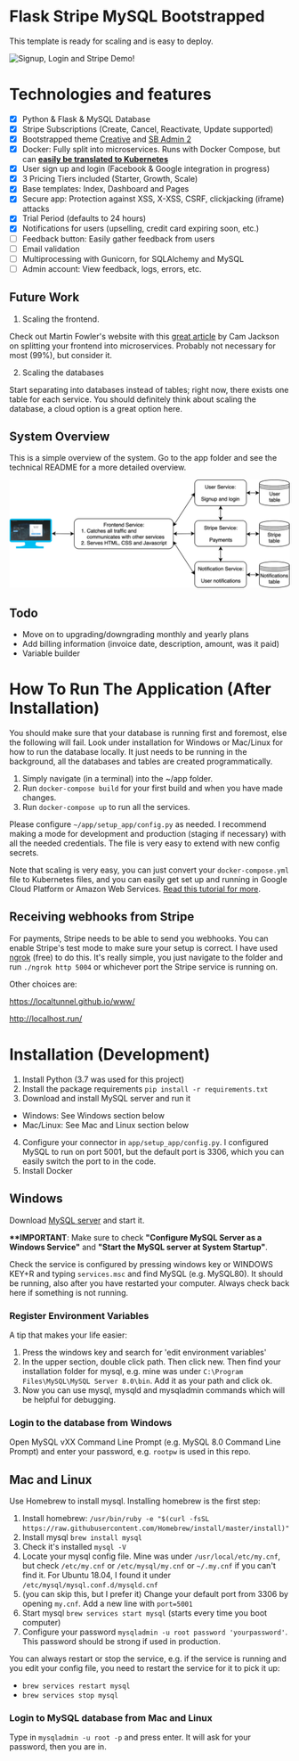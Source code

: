 # Flask Stripe MySQL Bootstrapped
This template is ready for scaling and is easy to deploy.

![Signup, Login and Stripe Demo!](demo/showcase.gif)

# Technologies and features

- [x] Python & Flask & MySQL Database
- [x] Stripe Subscriptions (Create, Cancel, Reactivate, Update supported)
- [x] Bootstrapped theme [Creative](https://startbootstrap.com/themes/creative/) and [SB Admin 2](https://startbootstrap.com/themes/sb-admin-2/)
- [x] Docker: Fully split into microservices. Runs with Docker Compose, but can **[easily be translated to Kubernetes](https://kubernetes.io/docs/tasks/configure-pod-container/translate-compose-kubernetes/)**
- [x] User sign up and login (Facebook & Google integration in progress)
- [x] 3 Pricing Tiers included (Starter, Growth, Scale)
- [x] Base templates: Index, Dashboard and Pages
- [x] Secure app: Protection against XSS, X-XSS, CSRF, clickjacking (iframe) attacks
- [x] Trial Period (defaults to 24 hours)
- [x] Notifications for users (upselling, credit card expiring soon, etc.)
- [ ] Feedback button: Easily gather feedback from users
- [ ] Email validation
- [ ] Multiprocessing with Gunicorn, for SQLAlchemy and MySQL
- [ ] Admin account: View feedback, logs, errors, etc.

## Future Work

1. Scaling the frontend.

Check out Martin Fowler's website with this [great article](https://martinfowler.com/articles/micro-frontends.html) by Cam Jackson on splitting your frontend into microservices. Probably not necessary for most (99%), but consider it.

2. Scaling the databases

Start separating into databases instead of tables; right now, there exists one table for each service. You should definitely think about scaling the database, a cloud option is a great option here.

## System Overview

This is a simple overview of the system. Go to the app folder and see the technical README for a more detailed overview.

![System Overview](demo/simple-system-overview.png)

## Todo

- Move on to upgrading/downgrading monthly and yearly plans
- Add billing information (invoice date, description, amount, was it paid)
- Variable builder

# How To Run The Application (After Installation)

You should make sure that your database is running first and foremost, else the following will fail. Look under installation for Windows or Mac/Linux for how to run the database locally. It just needs to be running in the background, all the databases and tables are created programmatically.

1. Simply navigate (in a terminal) into the ~/app folder.
2. Run `docker-compose build` for your first build and when you have made changes.
3. Run `docker-compose up` to run all the services.

Please configure `~/app/setup_app/config.py` as needed. I recommend making a mode for development and production (staging if necessary) with all the needed credentials. The file is very easy to extend with new config secrets.

Note that scaling is very easy, you can just convert your `docker-compose.yml` file to Kubernetes files, and you can easily get set up and running in Google Cloud Platform or Amazon Web Services. [Read this tutorial for more](https://kubernetes.io/docs/tasks/configure-pod-container/translate-compose-kubernetes/).

## Receiving webhooks from Stripe

For payments, Stripe needs to be able to send you webhooks. You can enable Stripe's test mode to make sure your setup is correct. I have used [ngrok](https://ngrok.com/) (free) to do this. It's really simple, you just navigate to the folder and run `./ngrok http 5004` or whichever port the Stripe service is running on.

Other choices are:

https://localtunnel.github.io/www/

http://localhost.run/

# Installation (Development)

1. Install Python (3.7 was used for this project)
2. Install the package requirements `pip install -r requirements.txt`
3. Download and install MySQL server and run it
- Windows: See Windows section below
- Mac/Linux: See Mac and Linux section below
4. Configure your connector in `app/setup_app/config.py`. I configured MySQL to run on port 5001, but the default port is 3306, which you can easily switch the port to in the code.
5. Install Docker

## Windows

Download [MySQL server](https://dev.mysql.com/downloads/mysql/) and start it.

**\*\*IMPORTANT**: Make sure to check **"Configure MySQL Server as a Windows Service"** and **"Start the MySQL server at System Startup"**. 

Check the service is configured by pressing windows key or WINDOWS KEY+R and typing `services.msc` and find MySQL (e.g. MySQL80). It should be running, also after you have restarted your computer. Always check back here if something is not running.

### Register Environment Variables

A tip that makes your life easier:

1. Press the windows key and search for 'edit environment variables'
2. In the upper section, double click path. Then click new. Then find your installation folder for mysql, e.g. mine was under `C:\Program Files\MySQL\MySQL Server 8.0\bin`. Add it as your path and click ok.
3. Now you can use mysql, mysqld and mysqladmin commands which will be helpful for debugging.

### Login to the database from Windows

Open MySQL vXX Command Line Prompt (e.g. MySQL 8.0 Command Line Prompt) and enter your password, e.g. `rootpw` is used in this repo.

## Mac and Linux

Use Homebrew to install mysql. Installing homebrew is the first step:

1. Install homebrew: `/usr/bin/ruby -e "$(curl -fsSL https://raw.githubusercontent.com/Homebrew/install/master/install)"`
2. Install mysql `brew install mysql`
3. Check it's installed `mysql -V`
4. Locate your mysql config file. Mine was under `/usr/local/etc/my.cnf`, but check `/etc/my.cnf` or `/etc/mysql/my.cnf` or `~/.my.cnf` if you can't find it. For Ubuntu 18.04, I found it under `/etc/mysql/mysql.conf.d/mysqld.cnf`
5. (you can skip this, but I prefer it) Change your default port from 3306 by opening `my.cnf`. Add a new line with `port=5001`
6. Start mysql `brew services start mysql` (starts every time you boot computer)
7. Configure your password `mysqladmin -u root password 'yourpassword'`. This password should be strong if used in production.

You can always restart or stop the service, e.g. if the service is running and you edit your config file, you need to restart the service for it to pick it up:

- `brew services restart mysql`
- `brew services stop mysql`

### Login to MySQL database from Mac and Linux

Type in `mysqladmin -u root -p` and press enter. It will ask for your password, then you are in.
